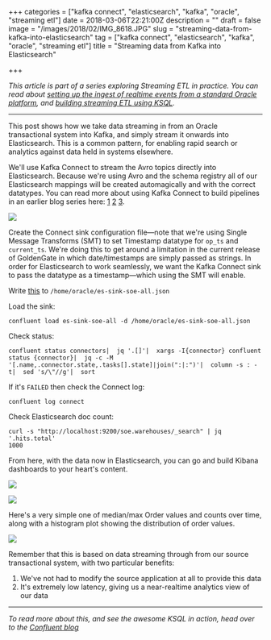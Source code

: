 +++
categories = ["kafka connect", "elasticsearch", "kafka", "oracle", "streaming etl"]
date = 2018-03-06T22:21:00Z
description = ""
draft = false
image = "/images/2018/02/IMG_8618.JPG"
slug = "streaming-data-from-kafka-into-elasticsearch"
tag = ["kafka connect", "elasticsearch", "kafka", "oracle", "streaming etl"]
title = "Streaming data from Kafka into Elasticsearch"

+++

_This article is part of a series exploring Streaming ETL in practice. You can read about [setting up the ingest of realtime events from a standard Oracle platform](https://rmoff.net/2018/02/01/howto-oracle-goldengate-apache-kafka-schema-registry-swingbench/), and [building streaming ETL using KSQL](https://www.confluent.io/blog/ksql-in-action-real-time-streaming-etl-from-oracle-transactional-data)._

---

This post shows how we take data streaming in from an Oracle transactional system into Kafka, and simply stream it onwards into Elasticsearch. This is a common pattern, for enabling rapid search or analytics against data held in systems elsewhere.

We'll use Kafka Connect to stream the Avro topics directly into Elasticsearch. Because we're using Avro and the schema registry all of our Elasticsearch mappings will be created automagically and with the correct datatypes. You can read more about using Kafka Connect to build pipelines in an earlier blog series here: [1](https://www.confluent.io/blog/simplest-useful-kafka-connect-data-pipeline-world-thereabouts-part-1/) [2](https://www.confluent.io/blog/blogthe-simplest-useful-kafka-connect-data-pipeline-in-the-world-or-thereabouts-part-2/) [3](https://www.confluent.io/blog/simplest-useful-kafka-connect-data-pipeline-world-thereabouts-part-3/).

![](/images/2018/02/connectsrwin.png)

Create the Connect sink configuration file—note that we're using Single Message Transforms (SMT) to set Timestamp datatype for `op_ts` and `current_ts`. We're doing this to get around a limitation in the current release of GoldenGate in which date/timestamps are simply passed as strings. In order for Elasticsearch to work seamlessly, we want the Kafka Connect sink to pass the datatype as a timestamp—which using the SMT will enable.

Write [this](https://gist.github.com/rmoff/975707be38b452f79347cde065b2322b) to `/home/oracle/es-sink-soe-all.json`

Load the sink:

    confluent load es-sink-soe-all -d /home/oracle/es-sink-soe-all.json

Check status:

    confluent status connectors|  jq '.[]'|  xargs -I{connector} confluent status {connector}|  jq -c -M '[.name,.connector.state,.tasks[].state]|join(":|:")'|  column -s : -t|  sed 's/\"//g'|  sort

If it's `FAILED` then check the Connect log:

    confluent log connect

Check Elasticsearch doc count:

    curl -s "http://localhost:9200/soe.warehouses/_search" | jq '.hits.total'
    1000

From here, with the data now in Elasticsearch, you can go and build Kibana dashboards to your heart's content.

![](/images/2018/02/ogg01.png)

![](/images/2018/02/ogg02.png)

Here's a very simple one of median/max Order values and counts over time, along with a histogram plot showing the distribution of order values.

![](/images/2018/02/oggkib01.png)

Remember that this is based on data streaming through from our source transactional system, with two particular benefits:

1. We've not had to modify the source application at all to provide this data
1. It's extremely low latency, giving us a near-realtime analytics view of our data

---

_To read more about this, and see the awesome KSQL in action, head over to the [Confluent blog](https://www.confluent.io/blog/)_
